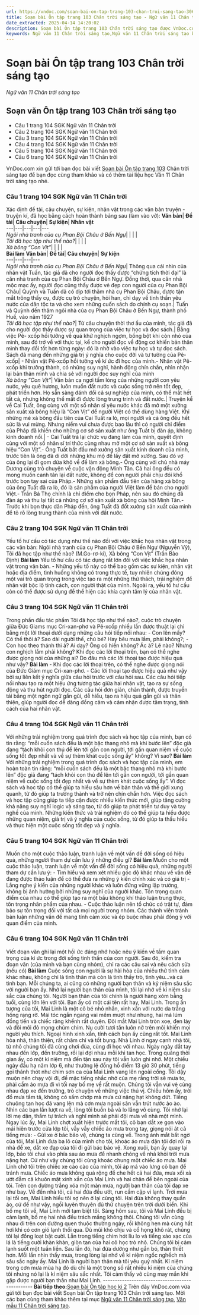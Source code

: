 ```yaml
---
url: https://vndoc.com/soan-bai-on-tap-trang-103-chan-troi-sang-tao-306883
title: Soạn bài Ôn tập trang 103 Chân trời sáng tạo - Ngữ văn 11 Chân trời sáng tạo - VnDoc.com
date_extracted: 2025-04-14 14:20:02
description: Soạn bài Ôn tập trang 103 Chân trời sáng tạo được VnDoc.com sưu tầm và xin gửi tới bạn đọc cùng tham khảo. Mời các bạn cùng theo dõi để có thêm tài liệu soạn văn 11 Chân trời sáng tạo.
keywords: Ngữ văn 11 Chân trời sáng tạo,Ngữ văn 11 Chân trời sáng tạo bài Ôn tập trang 103,Soạn văn 11 Chân trời sáng tạo,văn 11 Chân trời sáng tạo,soạn văn 11 Chân trời,ngữ văn 11 Chân trời,Soạn bài Ôn tập trang 103 Chân trời sáng tạo,Soạn bài Ôn tập trang 103,Soạn văn Ôn tập trang 103,Ôn tập trang 103
---
```


# Soạn bài Ôn tập trang 103 Chân trời sáng tạo
 _Ngữ văn 11 Chân trời sáng tạo_
## Soạn văn Ôn tập trang 103 Chân trời sáng tạo
  * Câu 1 trang 104 SGK Ngữ văn 11 Chân trời
  * Câu 2 trang 104 SGK Ngữ văn 11 Chân trời
  * Câu 3 trang 104 SGK Ngữ văn 11 Chân trời
  * Câu 4 trang 104 SGK Ngữ văn 11 Chân trời
  * Câu 5 trang 104 SGK Ngữ văn 11 Chân trời
  * Câu 6 trang 104 SGK Ngữ văn 11 Chân trời

VnDoc.com xin gửi tới bạn đọc bài viết [Soạn bài Ôn tập trang 103](<https://vndoc.com/soan-bai-on-tap-trang-103-chan-troi-sang-tao-306883>) Chân trời sáng tạo để bạn đọc cùng tham khảo và có thêm tài liệu học Văn 11 Chân trời sáng tạo nhé.
### Câu 1 trang 104 SGK Ngữ văn 11 Chân trời
Xác định đề tài, câu chuyện, sự kiện, nhân vật trong các văn bản truyện - truyện kí, đã học bằng cách hoàn thành bảng sau \(làm vào vở\):
**Văn bản**| **Đề tài**| **Câu chuyện**| **Sự kiện**| **Nhân vật**  
---|---|---|---|---  
 _Ngôi nhà tranh của cụ Phan Bội Châu ở Bến Ngự_| | | |   
 _Tôi đã học tập như thế nào?_| | | |   
_Xà bông “Con Vịt”_| | | |   
**Bài làm**
**Văn bản**| **Đề tài**| **Câu chuyện**| **Sự kiện**  
---|---|---|---  
 _Ngôi nhà tranh của cụ Phan Bội Châu ở Bến Ngự_|  Thông qua cái nhìn của nhân vật Tuấn, tác giả đã cho người đọc thấy được “chứng tích thời đại” là căn nhà tranh của cụ Phan Bội Châu ở Bến Ngự. Đồng thời, qua căn nhà mộc mạc ấy, người đọc cũng thấy được vẻ đẹp con người của cụ Phan Bội Châu| Quỳnh và Tuấn đã có dịp tới thăm nhà cụ Phan Bội Châu, được tận mắt trông thấy cụ, được cụ trò chuyện, hỏi han, chỉ dạy về tinh thần yêu nước của dân tộc ta và cho xem những cuốn sách do chính cụ soạn.| Tuấn và Quỳnh đến thăm ngôi nhà của cụ Phan Bội Châu ở Bến Ngự, thành phố Huế, vào năm 1927  
 _Tôi đã học tập như thế nào?_|  Từ câu chuyện thời thơ ấu của mình, tác giả đã cho người đọc thấy được sự quan trọng của việc tự học và đọc sách.| Bằng việc Pê- xcốp hồi tưởng về quá khứ nghịch ngợm, bồng bột khi còn nhỏ của mình, sau đó trở về với thực tại, kể cho người đọc về động cơ khiến bản thân mình thay đổi tốt hơn từng ngày: đó là nhờ vào việc tự học và tự đọc sách. Sách đã mang đến những giá trị ý nghĩa cho cuộc đời và tư tưởng của Pê-xcốp| \- Nhân vật Pê-xcốp hồi tưởng về kí ức đi học của mình.\- Nhân vật Pê-xcốp khi trưởng thành, có những suy nghĩ, hành động chín chắn, nhìn nhận lại bản thân mình và chia sẻ với người đọc suy nghĩ của mình  
 _Xà bông “Con Vịt”_|  Văn bản ca ngợi tấm lòng của những người con yêu nước, yêu quê hương, luôn muốn đất nước và cuộc sống trở nên tốt đẹp, phát triển hơn. Họ sẵn sàng đánh đổi cả sự nghiệp của mình, có thể mất hết tất cả, nhưng không thể mất đi được lòng trung trinh và đất nước.| Truyện kể về Cai Tuất, ông cùng với một số nhân sĩ yêu nước khác đã mở một xưởng sản xuất xà bông hiệu là “Con Vịt” để người Việt có thể dùng hàng Việt. Khi những mẻ xà bông đầu tiên của Cai Tuất ra lò, mọi người và cả ông đều hết sức là vui mừng. Nhưng niềm vui chưa được bao lâu thì có người chỉ điểm của Pháp đã khiến cho những cơ sở sản xuất như ông Tuất bị đàn áp, không kinh doanh nổi.| \- Cai Tuất trả lại chức vụ đang làm của mình, quyết định cùng với một số nhân sĩ trí thức cùng nhau mở một cơ sở sản xuất xà bông hiệu “Con Vịt”.\- Ông Tuất bắt đầu mở xưởng sản xuất kinh doanh của mình, trước tiên là ông đã di dời những khu mộ để lấy đất mở xưởng. Sau đó vợ của ông lại đi gom dừa khô về để làm xà bông.\- Ông cùng với chủ nhà máy Dương cùng trò chuyện về cuộc vận động Minh Tân. Cả hai ông đều có mong muốn canh tân lại đất nước, không để con người phải chịu đói khổ trước bọn tay sai của Pháp.\- Những sản phẩm đầu tiên của hãng xà bông của ông Tuất đã ra lò, đó là sản phẩm của người Việt làm để bán cho người Việt.\- Trần Bá Thọ chính là chỉ điểm cho bọn Pháp, nên sau đó chúng đã đàn áp và thu lại tất cả những cơ sở sản xuất xà bông của hội Minh Tân.\- Trước khi bọn thực dân Pháp đến, ông Tuất đã đốt xưởng sản xuất của mình để tỏ rõ lòng trung thành của mình với đất nước.  
### Câu 2 trang 104 SGK Ngữ văn 11 Chân trời
Yếu tố hư cấu có tác dụng như thế nào đối với việc khắc họa nhân vật trong các văn bản: Ngôi nhà tranh của cụ Phan Bội Châu ở Bến Ngự \(Nguyễn Vỹ\), Tôi đã học tập như thế nào? \(M.Go-rơ-ki\), Xà bông “Con Vịt” \(Trần Bảo Định\)
**Bài làm**
Yếu tố hư cấu có tác dụng rất lớn đối với việc khắc họa nhân vật trong văn bản.
\- Những yếu tố này có thể bao gồm các sự kiện, nhân vật hoặc địa điểm, tình huống không có trong thực tế, tuy nhiên chúng đóng một vai trò quan trọng trong việc tạo ra một những thử thách, trải nghiệm để nhân vật bộc lộ tính cách, con người thật của mình. Ngoài ra, yếu tố hư cấu còn có thể được sử dụng để thể hiện các khía cạnh tâm lý của nhân vật.
### Câu 3 trang 104 SGK Ngữ văn 11 Chân trời
Trong phần đầu tác phẩm Tôi đã học tập như thế nào?, cuộc trò chuyện giữa Đức Giams mục Cri-xan-phơ và Pê-xcốp nhiều lần được thuật lại chỉ bằng một lời thoại dưới dạng những câu hỏi tiếp nối nhau:
\- Con lên mấy? Có thế thôi à? Sao dài người thế, chú bé? Hay bêu mưa lắm, phải không?;
\- Con học theo thánh thi à? Ai dạy? Ông có hiền không? Ác à? Lẽ nào? Nhưng con nghịch lắm phải không?
Khi đọc các lời thoại trên, bạn có thể nghe được giọng nói của những ai? Do đâu mà các lời thoại tạo được hiệu quả như vậy?
**Bài làm**
\- Khi đọc các lời thoại trên, có thể nghe được giọng nói của Đức Giám mục Cri-xan-phơ.
\- Các lời thoại tạo được hiệu quả như vậy bởi sự liên kết ý nghĩa giữa câu hỏi trước với câu hỏi sau. Các câu hỏi tiếp nối nhau tạo ra một hiệu ứng tương tác giữa hai nhân vật, tạo ra sự sống động và thu hút người đọc. Các câu hỏi đơn giản, chân thành, được truyền tải bằng một ngôn ngữ gần gũi, dễ hiểu, tạo ra hiệu quả gần gũi và thân thiện, giúp người đọc dễ dàng đồng cảm và cảm nhận được tâm trạng, tính cách của hai nhân vật.
### Câu 4 trang 104 SGK Ngữ văn 11 Chân trời
Với những trải nghiệm trong quá trình đọc sách và học tập của mình, bạn có tin rằng: “mỗi cuốn sách đều là một bậc thang nhỏ mà khi bước lên” độc giả đang “tách khỏi con thú để lên tới gần con người, tới gần quan niệm về cuộc sống tốt đẹp nhất và về sự thèm khát cuộc sống ấy” không? Vì sao?
**Bài làm**
Với những trải nghiệm trong quá trình đọc sách và học tập của mình, em hoàn toàn tin rằng: “mỗi cuốn sách đều là một bậc thang nhỏ mà khi bước lên” độc giả đang “tách khỏi con thú để lên tới gần con người, tới gần quan niệm về cuộc sống tốt đẹp nhất và về sự thèm khát cuộc sống ấy”. Vì đọc sách và học tập có thể giúp ta hiểu sâu hơn về bản thân và thế giới xung quanh, từ đó giúp ta trưởng thành và trở nên chín chắn hơn. Việc đọc sách và học tập cũng giúp ta tiếp cận được nhiều kiến thức mới, giúp tăng cường khả năng suy nghĩ logic và sáng tạo, từ đó giúp ta phát triển tư duy và tay nghề của mình. Những kiến thức và trải nghiệm đó có thể giúp ta hiểu được những quan niệm, giá trị và ý nghĩa của cuộc sống, từ đó giúp ta thấu hiểu và thực hiện một cuộc sống tốt đẹp và ý nghĩa.
### Câu 5 trang 104 SGK Ngữ văn 11 Chân trời
Muốn cho một cuộc thảo luận, tranh luận về một vấn đề đời sống có hiệu quả, những người tham dự cần lưu ý những điều gì?
**Bài làm**
Muốn cho một cuộc thảo luận, tranh luận về một vấn đề đời sống có hiệu quả, những người tham dự cần lưu ý:
\- Tìm hiểu và xem xét nhiều góc độ khác nhau về vấn đề đang được thảo luận để có thể đưa ra những ý kiến chính xác và có giá trị
\- Lắng nghe ý kiến của những người khác và luôn đứng vững lập trường, không bị ảnh hưởng bởi những suy nghĩ của người khác. Tôn trọng quan điểm của nhau có thể giúp tạo ra một bầu không khí thảo luận trung thực, tôn trọng nhân phẩm của nhau.
\- Cuộc thảo luận nên tổ chức có trật tự, đảm bảo sự tôn trọng đối với tất cả mọi người trong nhóm. Các thành viên tránh bàn luận những vấn đề mang tính cảm xúc và ép buộc nhau phải đồng ý với quan điểm của mình.
### Câu 6 trang 104 SGK Ngữ văn 11 Chân trời
Viết đoạn văn ghi lại một hồi ức đáng nhớ hoặc nêu ý kiến về tầm quan trọng của kí ức trong đời sống tinh thần của con người. Sau đó, kiểm tra đoạn văn \(của mình và bạn cùng nhóm\), chỉ ra các câu sai và nêu cách sửa \(nếu có\)
**Bài làm**
Cuộc sống con người là sự hài hòa của nhiều thứ tình cảm khác nhau, không chỉ là tình thân mà còn là tình thầy trò, tình yêu...và cả tình bạn. Mỗi chúng ta, ai cũng có những người bạn thân và kỷ niệm sâu sắc với người bạn ấy. Nhớ lại người bạn thân của mình, tôi lại nhớ về kỉ niệm sâu sắc của chúng tôi.
Người bạn thân của tôi chính là người hàng xóm bằng tuổi, cùng lớn lên với tôi. Bạn ấy có một cái tên rất hay, Mai Linh. Trong ấn tượng của tôi, Mai Linh là một cô bé nhỏ nhắn, xinh xắn với nước da trắng hồng rạng rỡ. Mái tóc ngắn ngang vai mềm mượt như nhung, hai má lúm đồng tiền và chiếc răng khểnh rất duyên. Đôi mắt Mai Linh tròn xoe, đen láy và đôi môi đỏ mọng chúm chím. Nụ cười tươi tắn luôn nở trên môi khiến mọi người yêu thích. Ngoại hình xinh xắn, tính cách bạn ấy cũng rất tốt. Mai Linh hòa nhã, thân thiện, rất chăm chỉ và tốt bụng.
Nhà Linh ở ngay cạnh nhà tôi, từ nhỏ chúng tôi đã cùng chơi đùa, cùng đi học với nhau. Ngày ngày dắt tay nhau đến lớp, đến trường, rồi lại đợi nhau mỗi khi tan học. Trong quãng thời gian ấy, có một kỉ niệm mà đến tận sau này tôi vẫn luôn ghi nhớ. Một chiều ngày đầu hạ năm lớp 6, như thường lệ đồng hồ điểm 13 giờ 30 phút, tiếng gọi thánh thót như chim sơn ca của Mai Linh vang lên ngoài cổng. Tôi dậy muộn nên chạy vội đi, để mặc tiếng nhắc nhở của mẹ rằng trời sẽ mưa to, phải cầm áo mưa đi vì tối nay bố mẹ về rất muộn.
Chúng tôi vẫn vui vẻ cùng nhau đạp xe đến trường, trò chuyện về những việc thú vị. Chiều hôm ấy, trời đổ mưa tầm tã, không có sấm chớp mà mưa cứ nặng hạt không dứt. Tiếng chuông tan học đã vang lên mà cơn mưa ngoài sân vẫn trút nước ào ào. Nhìn các bạn lần lượt ra về, lòng tôi buồn bã và lo lắng vô cùng. Tôi nhớ lại lời mẹ dặn, thầm tự trách và nghĩ mình sẽ phải đội mưa về nhà một mình. Ngay lúc ấy, Mai Linh chợt xuất hiện trước mắt tôi, cô bạn dắt xe gọn vào mái hiên trước cửa lớp tôi, vẫy vẫy chiếc áo mưa trong tay, giọng nói át cả tiếng mưa:
\- Gửi xe ở bác bảo vệ, chúng ta cùng về.
Trong ánh mắt bất ngờ của tôi, Mai Linh đưa ba lô của mình cho tôi, khoác áo mưa dặn tôi đợi rồi ra nhà để xe, dắt xe đạp của tôi đi gửi bác bảo vệ. Xong xuôi, bạn ấy quay lại lớp, bảo tôi chui vào phía sau áo mưa để nhanh chóng về nhà khỏi trời mưa nặng hạt. Cứ như vậy chúng tôi cùng khoác chung một chiếc áo mưa. Mai Linh chở tôi trên chiếc xe cào cào của mình, tôi áp má vào lưng cô bạn để tránh mưa. Chiếc áo mưa không quá rộng để che hết cả hai đứa, mưa xối xả ướt đẫm cả khuôn mặt xinh xắn của Mai Linh và hai chân để bên ngoài của tôi. Trên con đường trắng xóa một màn mưa, người bạn thân của tôi đạp xe như bay. Về đến nhà tôi, cả hai đứa đều ướt, run cầm cập vì lạnh. Trời mưa lại tối om, Mai Linh hiểu tôi sợ nên ở lại cùng tôi. Hai đứa không thay quần áo, cứ để như vậy, ngồi luyên thuyên đủ thứ chuyện trên trời dưới biển. Khi bố mẹ tôi về, Mai Linh mới tạm biệt tôi.
Sáng hôm sau, tôi và Mai Linh đều bị cảm lạnh, bố mẹ hai nhà đều trách mắng không thôi. Chúng tôi vẫn cùng nhau đi trên con đường quen thuộc thường ngày, rồi không hẹn mà cùng hắt hơi khi có cơn gió lạnh thổi qua. Dù mũi khó chịu và cổ họng khô rát, chúng tôi lại đồng loạt bật cười. Lẫn trong tiếng chim hót líu lo và tiếng xào xạc của lá là tiếng cười khàn khàn, giòn tan của hai cô học trò nhỏ. Chúng tôi bị cảm lạnh suốt một tuần liền. Sau lần đó, hai đứa dường như gắn bó, thân thiết hơn. Mỗi lần nhìn thấy mưa, trong lòng lại nhớ về kỉ niệm ngốc nghếch mà sâu sắc ngày ấy.
Mai Linh là người bạn thân mà tôi yêu quý nhất. Kỉ niệm trong cơn mưa mùa hạ đó dù chỉ là một trong số rất nhiều kỉ niệm của chúng tôi nhưng nó lại là kỉ niệm sâu sắc nhất. Tôi cảm thấy vô cùng may mắn khi gặp được người bạn thân như Mai Linh.
\------------------------------------------------
**Bài tiếp theo:**[Soạn bài Ôn tập học kì 2](<https://vndoc.com/soan-bai-on-tap-hoc-ki-2-chan-troi-sang-tao-306885>)
Trên đây VnDoc.com vừa gửi tới bạn đọc bài viết Soạn bài Ôn tập trang 103 Chân trời sáng tạo. Mời các bạn cùng tham khảo thêm tại mục [Ngữ văn 11 Chân trời sáng tạo](<https://vndoc.com/ngu-van-11-chan-troi-sang-tao>), [Văn mẫu 11 Chân trời sáng tạo](<https://vndoc.com/van-mau-lop-11-chan-troi-sang-tao>).
